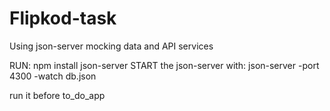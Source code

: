 # Flipkod-task

Using json-server mocking data and API services

RUN: npm install json-server
START the json-server with: json-server -port 4300 -watch db.json

run it before to_do_app
 
